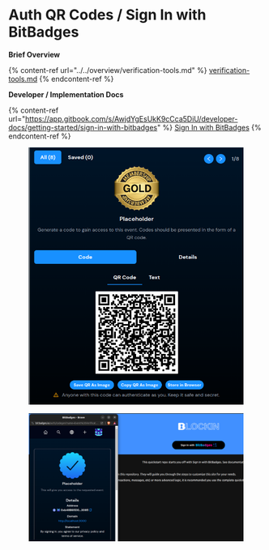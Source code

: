 # Auth QR Codes / Sign In with BitBadges

**Brief Overview**

{% content-ref url="../../overview/verification-tools.md" %}
[verification-tools.md](../../overview/verification-tools.md)
{% endcontent-ref %}

**Developer / Implementation Docs**

{% content-ref url="https://app.gitbook.com/s/AwjdYgEsUkK9cCca5DiU/developer-docs/getting-started/sign-in-with-bitbadges" %}
[Sign In with BitBadges](https://app.gitbook.com/s/AwjdYgEsUkK9cCca5DiU/developer-docs/getting-started/sign-in-with-bitbadges)
{% endcontent-ref %}



<figure><img src="../../.gitbook/assets/image (1) (1) (1) (1).png" alt=""><figcaption></figcaption></figure>

<figure><img src="../../.gitbook/assets/image (2).png" alt=""><figcaption></figcaption></figure>

